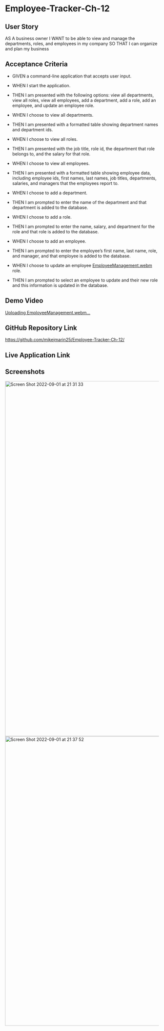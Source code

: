 # Employee-Tracker-Ch-12

## User Story

AS A business owner
I WANT to be able to view and manage the departments, roles, and employees in my company
SO THAT I can organize and plan my business

## Acceptance Criteria

- GIVEN a command-line application that accepts user input.
- WHEN I start the application.
- THEN I am presented with the following options: view all departments, view all roles, view all employees, add a department, add a role, add an employee, and update an employee role.

- WHEN I choose to view all departments.
- THEN I am presented with a formatted table showing department names and department ids.

- WHEN I choose to view all roles.
- THEN I am presented with the job title, role id, the department that role belongs to, and the salary for that role.

- WHEN I choose to view all employees.
- THEN I am presented with a formatted table showing employee data, including employee ids, first names, last names, job titles, departments, salaries, and managers that the employees report to.

- WHEN I choose to add a department.
- THEN I am prompted to enter the name of the department and that department is added to the database.

- WHEN I choose to add a role.
- THEN I am prompted to enter the name, salary, and department for the role and that role is added to the database.

- WHEN I choose to add an employee.
- THEN I am prompted to enter the employee’s first name, last name, role, and manager, and that employee is added to the database.

- WHEN I choose to update an employee [EmployeeManagement.webm](https://user-images.githubusercontent.com/105763252/188039797-32b3d420-1d8a-4d0c-85b4-7511a9ac6273.webm)
role.
- THEN I am prompted to select an employee to update and their new role and this information is updated in the database.

## Demo Video

[Uploading EmployeeManagement.webm…]()

## GitHub Repository Link
https://github.com/mikejmarin25/Employee-Tracker-Ch-12/

## Live Application Link

## Screenshots
<img width="1159" alt="Screen Shot 2022-09-01 at 21 31 33" src="https://user-images.githubusercontent.com/105763252/188040548-815abdb4-a5cf-4faa-84e4-7d30f99c0855.png">

<img width="945" alt="Screen Shot 2022-09-01 at 21 37 52" src="https://user-images.githubusercontent.com/105763252/188040560-6aaf9482-6aaf-47bf-ac37-32827f4f3b87.png">
